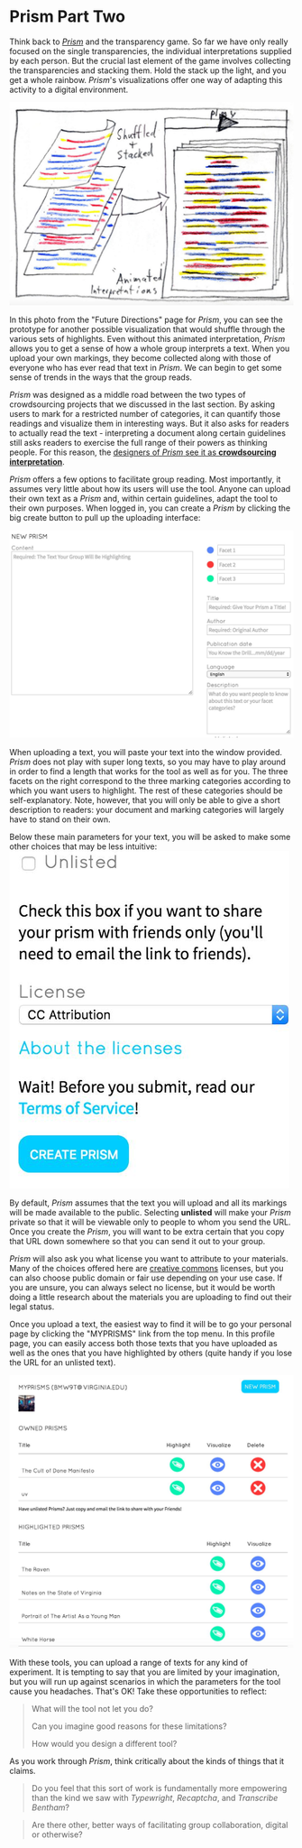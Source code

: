 # Prism Part Two

Think back to *[Prism](prism.scholarslab.org)* and the transparency game. So far we have only really focused on the single transparencies, the individual interpretations supplied by each person. But the crucial last element of the game involves collecting the transparencies and stacking them. Hold the stack up the light, and you get a whole rainbow. *Prism*'s visualizations offer one way of adapting this activity to a digital environment.

![prism transparencies stacked](/assets/crowdsourcing/prism-future-stacked.jpg)

In this photo from the "Future Directions" page for *Prism*, you can see the prototype for another possible visualization that would shuffle through the various sets of highlights. Even without this animated interpretation, *Prism* allows you to get a sense of how a whole group interprets a text. When you upload your own markings, they become collected along with those of everyone who has ever read that text in *Prism*. We can begin to get some sense of trends in the ways that the group reads.

*Prism* was designed as a middle road between the two types of crowdsourcing projects that we discussed in the last section. By asking users to mark for a restricted number of categories, it can quantify those readings and visualize them in interesting ways. But it also asks for readers to actually read the text - interpreting a document along certain guidelines still asks readers to exercise the full range of their powers as thinking people. For this reason, the [designers of *Prism* see it as **crowdsourcing interpretation**](http://llc.oxfordjournals.org/content/early/2014/07/08/llc.fqu030.full?keytype=ref&ijkey=4zaX5fIvQwiLhIJ).

*Prism* offers a few options to facilitate group reading. Most importantly, it assumes very little about how its users will use the tool. Anyone can upload their own text as a *Prism* and, within certain guidelines, adapt the tool to their own purposes. When logged in, you can create a *Prism* by clicking the big create button to pull up the uploading interface:

![prism creation interface](/assets/crowdsourcing/prism-create-one.jpg)

When uploading a text, you will paste your text into the window provided. *Prism* does not play with super long texts, so you may have to play around in order to find a length that works for the tool as well as for you. The three facets on the right correspond to the three marking categories according to which you want users to highlight. The rest of these categories should be self-explanatory. Note, however, that you will only be able to give a short description to readers: your document and marking categories will largely have to stand on their own.

Below these main parameters for your text, you will be asked to make some other choices that may be less intuitive: 
![listed vs unlisted prism interface](/assets/crowdsourcing/prism-create-two.jpg)

By default, *Prism* assumes that the text you will upload and all its markings will be made available to the public. Selecting **unlisted** will make your *Prism* private so that it will be viewable only to people to whom you send the URL. Once you create the *Prism*, you will want to be extra certain that you copy that URL down somewhere so that you can send it out to your group.

*Prism* will also ask you what license you want to attribute to your materials. Many of the choices offered here are [creative commons](https://creativecommons.org/) licenses, but you can also choose public domain or fair use depending on your use case. If you are unsure, you can always select no license, but it would be worth doing a little research about the materials you are uploading to find out their legal status.

Once you upload a text, the easiest way to find it will be to go your personal page by clicking the "MYPRISMS" link from the top menu. In this profile page, you can easily access both those texts that you have uploaded as well as the ones that you have highlighted by others (quite handy if you lose the URL for an unlisted text). 

![myprisms page](/assets/crowdsourcing/prism-myprisms.jpg)

With these tools, you can upload a range of texts for any kind of experiment. It is tempting to say that you are limited by your imagination, but you will run up against scenarios in which the parameters for the tool cause you headaches. That's OK! Take these opportunities to reflect:

> What will the tool not let you do?
> 
> Can you imagine good reasons for these limitations?
> 
> How would you design a different tool?

As you work through *Prism*, think critically about the kinds of things that it claims. 

> Do you feel that this sort of work is fundamentally more empowering than the kind we saw with *Typewright*, *Recaptcha*, and *Transcribe Bentham*?

 > Are there other, better ways of facilitating group collaboration, digital or otherwise?